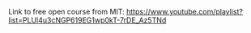 Link to free open course from MIT:
https://www.youtube.com/playlist?list=PLUl4u3cNGP619EG1wp0kT-7rDE_Az5TNd